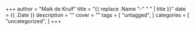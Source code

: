 +++
author = "Maik de Kruif"
title = "{{ replace .Name "-" " " | title }}"
date = {{ .Date }}
description = ""
cover = ""
tags = [
    "untagged",
]
categories = [
    "uncategorized",
]
+++
